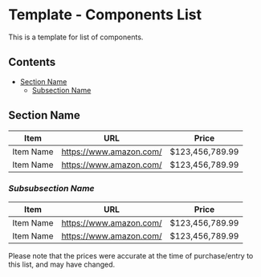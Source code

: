 <!-- ======================================== template-components.md Start ======================================== -->


<!-- ------------------------------ Intro Start ------------------------------ -->

# Template - Components List

This is a template for list of components.

<!-- ------------------------------ Intro End ------------------------------ -->


<!-- ------------------------------ Overview Start ------------------------------ -->

## Contents

- [Section Name](#Section-Name)
  - [Subsection Name](#Subsection-Name)

<!-- ------------------------------ Overview End ------------------------------ -->


<!-- ------------------------------ Section Start ------------------------------ -->

## Section Name
Item|URL|Price
---|---|---
Item Name | https://www.amazon.com/ | $123,456,789.99
Item Name | https://www.amazon.com/ | $123,456,789.99

<!-- ++++++++++++++++++++ Subsection Start ++++++++++++++++++++ -->

### *Subsubsection Name*
Item|URL|Price
---|---|---
Item Name | https://www.amazon.com/ | $123,456,789.99
Item Name | https://www.amazon.com/ | $123,456,789.99

<!-- ++++++++++++++++++++ Subsection End ++++++++++++++++++++ -->

<!-- ------------------------------Section End ------------------------------ -->


<!-- ------------------------------ Outro Start ------------------------------ -->

Please note that the prices were accurate at the time of purchase/entry to this list, and may have changed.

<!-- ------------------------------ Outro End ------------------------------ -->


<!-- ======================================== template-components.md End ======================================== -->
